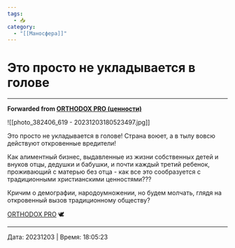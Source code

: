 ```yaml
---
tags:
  - 📥
category:
  - "[[Маносфера]]"
---
```


# Это просто не укладывается в голове


***

**Forwarded from [ORTHODOX PRO (ценности)](https://t.me/orthodoxklyuev/3352)**

![[photo_382406_619 - 20231203180523497.jpg]]

Это просто не укладывается в голове!
Страна воюет, а в тылу вовсю действуют откровенные вредители!

Как алиментный бизнес, выдавленные из жизни собственных детей и внуков отцы, дедушки и бабушки, 
и почти каждый третий ребенок, проживающий с матерью без отца - как все это сообразуется с традиционными христианскими ценностями???

Кричим о демографии, народоумножении, но будем молчать, глядя на откровенный вызов традиционному обществу?

[ORTHODOX PRO](https://t.me/orthodoxklyuev) 🕊

---

Дата: 20231203 | Время: 18:05:23


